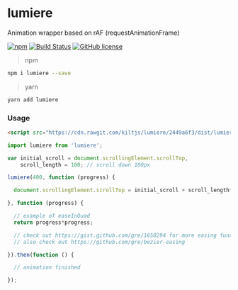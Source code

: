 
# lumiere

Animation wrapper based on rAF (requestAnimationFrame)

[![npm](https://img.shields.io/npm/v/lumiere.svg)](https://www.npmjs.com/package/lumiere)
[![Build Status](https://travis-ci.org/kiltjs/lumiere.svg?branch=master)](https://travis-ci.org/kiltjs/lumiere)
[![GitHub license](https://img.shields.io/badge/license-MIT-blue.svg)](LICENSE)

> npm

``` sh
npm i lumiere --save
```

> yarn

``` sh
yarn add lumiere
```

### Usage

``` html
<script src="https://cdn.rawgit.com/kiltjs/lumiere/2449a6f3/dist/lumiere.min.js"></script>
```

``` js
import lumiere from 'lumiere';

var initial_scroll = document.scrollingElement.scrollTop,
    scroll_length = 100; // scroll down 100px

lumiere(400, function (progress) {

  document.scrollingElement.scrollTop = initial_scroll + scroll_length*progress;

}, function (progress) {

  // example of easeInQuad
  return progress*progress;

  // check out https://gist.github.com/gre/1650294 for more easing functions
  // also check out https://github.com/gre/bezier-easing

}).then(function () {

  // animation finished

});
```
